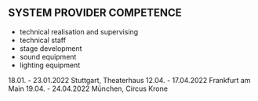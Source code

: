 ## SYSTEM PROVIDER COMPETENCE

+ technical realisation and supervising
+ technical staff
+ stage development
+ sound equipment
+ lighting equipment

18.01. - 23.01.2022 Stuttgart, Theaterhaus
12.04. - 17.04.2022 Frankfurt am Main
19.04. - 24.04.2022 München, Circus Krone